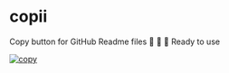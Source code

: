 # copii
Copy button for GitHub Readme files 🎉 🎉 🎉  Ready to use


[![copy](https://cdn.jsdelivr.net/gh/lalit2005/copii@master/assets/copy.svg)](https://copii.vercel.app/?ct=.logos%20{¬ß≈%20%20%20%20max-width:%2040vw;¬ß≈%20%20%20%20display:%20flex;¬ß≈%20%20%20%20justify-content:%20space-evenly;¬ß≈%20%20%20%20margin-left:%20auto;¬ß≈%20%20%20%20margin-right:%20auto;¬ß≈}¬ß≈¬ß≈.custom%20{¬ß≈%20%20%20%20max-height:%20100px;¬ß≈}¬ß≈&tm=blk&lg=https://avatars.githubusercontent.com/u/69138026?s=60&v=4)
